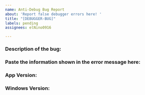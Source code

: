 ```yaml
---
name: Anti-Debug Bug Report
about: 'Report false debugger errors here! '
title: "[DEBUGGER-BUG]"
labels: pending
assignees: elNino0916

---
```


### Description of the bug:



###  Paste the information shown in the error message here:





### App Version:


### Windows Version:
